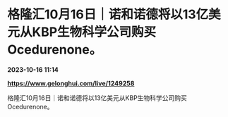 # 格隆汇10月16日｜诺和诺德将以13亿美元从KBP生物科学公司购买Ocedurenone。

**2023-10-16 11:14**

**https://www.gelonghui.com/live/1249258**

格隆汇10月16日｜诺和诺德将以13亿美元从KBP生物科学公司购买Ocedurenone。